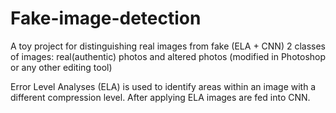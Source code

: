 # Fake-image-detection
A toy project for distinguishing real images from fake (ELA + CNN)
2 classes of images: real(authentic) photos and altered photos (modified in Photoshop or any other editing tool)

Error Level Analyses (ELA) is used to identify areas within an image with a different compression level. After applying ELA images are fed into CNN.  
 
